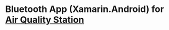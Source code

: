 # Bluetooth App (Xamarin.Android) for [Air Quality Station](https://github.com/Nanich87/diy-sds011-air-quality-station)
